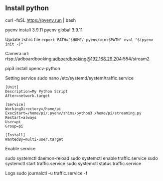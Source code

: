 ## Install python 
curl -fsSL https://pyenv.run | bash

pyenv install 3.9.11
pyenv global 3.9.11

Update zshrc file
`
export PATH="$HOME/.pyenv/bin:$PATH"
eval "$(pyenv init -)"
`

Camera url: rtsp://adboardbooking:adboardbooking@192.168.29.204:554/stream2

pip3 install opencv-python


Setting service
sudo nano /etc/systemd/system/traffic.service
```
[Unit]
Description=My Python Script
After=network.target

[Service]
WorkingDirectory=/home/pi
ExecStart=/home/pi/.pyenv/shims/python3 /home/pi/streaming.py
Restart=always
User=pi
Group=pi

[Install]
WantedBy=multi-user.target

```

Enable service

sudo systemctl daemon-reload
sudo systemctl enable traffic.service
sudo systemctl start traffic.service
sudo systemctl status traffic.service

Logs
sudo journalctl -u traffic.service -f

